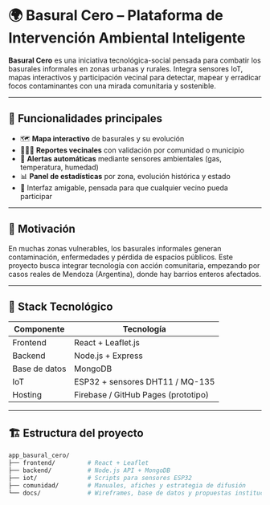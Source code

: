 # 🌍 Basural Cero – Plataforma de Intervención Ambiental Inteligente

**Basural Cero** es una iniciativa tecnológica-social pensada para combatir los basurales informales en zonas urbanas y rurales. Integra sensores IoT, mapas interactivos y participación vecinal para detectar, mapear y erradicar focos contaminantes con una mirada comunitaria y sostenible.

---

## 🚀 Funcionalidades principales

- 🗺️ **Mapa interactivo** de basurales y su evolución
- 🧑‍🤝‍🧑 **Reportes vecinales** con validación por comunidad o municipio
- 🔔 **Alertas automáticas** mediante sensores ambientales (gas, temperatura, humedad)
- 📊 **Panel de estadísticas** por zona, evolución histórica y estado
- 📱 Interfaz amigable, pensada para que cualquier vecino pueda participar

---

## 🧠 Motivación

En muchas zonas vulnerables, los basurales informales generan contaminación, enfermedades y pérdida de espacios públicos. Este proyecto busca integrar tecnología con acción comunitaria, empezando por casos reales de Mendoza (Argentina), donde hay barrios enteros afectados.

---

## 🧰 Stack Tecnológico

| Componente      | Tecnología                      |
|-----------------|----------------------------------|
| Frontend        | React + Leaflet.js               |
| Backend         | Node.js + Express                |
| Base de datos   | MongoDB                          |
| IoT             | ESP32 + sensores DHT11 / MQ-135 |
| Hosting         | Firebase / GitHub Pages (prototipo) |

---

## 🏗️ Estructura del proyecto

```bash
app_basural_cero/
├── frontend/         # React + Leaflet
├── backend/          # Node.js API + MongoDB
├── iot/              # Scripts para sensores ESP32
├── comunidad/        # Manuales, afiches y estrategia de difusión
└── docs/             # Wireframes, base de datos y propuestas institucionales
